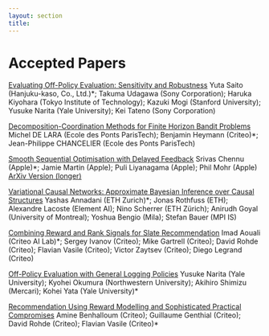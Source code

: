 ```yaml
---
layout: section
title:
---
```


# Accepted Papers

[Evaluating Off-Policy Evaluation: Sensitivity and Robustness](https://bcirwis2021.github.io/Evaluating.pdf) Yuta Saito (Hanjuku-kaso, Co., Ltd.)*; Takuma Udagawa (Sony Corporation); Haruka Kiyohara (Tokyo Institute of Technology); Kazuki Mogi (Stanford University); Yusuke Narita (Yale University); Kei Tateno (Sony Corporation)

[Decomposition-Coordination Methods for Finite Horizon Bandit Problems](https://bcirwis2021.github.io/Decomp.pdf) Michel DE LARA (Ecole des Ponts ParisTech); Benjamin Heymann (Criteo)*; Jean-Philippe CHANCELIER (Ecole des Ponts ParisTech)

[Smooth Sequential Optimisation with Delayed Feedback](https://bcirwis2021.github.io/Smooth.pdf) Srivas Chennu (Apple)*; Jamie Martin (Apple); Puli Liyanagama (Apple); Phil Mohr (Apple) [ArXiv Version (longer)](https://arxiv.org/abs/2106.11294)

[Variational Causal Networks: Approximate Bayesian Inference over Causal Structures](https://bcirwis2021.github.io/Variational.pdf) Yashas Annadani (ETH Zurich)*; Jonas Rothfuss (ETH); Alexandre Lacoste (Element AI); Nino Scherrer (ETH Zürich); Anirudh Goyal (University of Montreal); Yoshua Bengio (Mila); Stefan Bauer (MPI IS)

[Combining Reward and Rank Signals for Slate Recommendation](https://bcirwis2021.github.io/combining.pdf) Imad Aouali (Criteo AI Lab)*; Sergey Ivanov (Criteo); Mike Gartrell (Criteo); David Rohde (Criteo); Flavian Vasile (Criteo); Victor Zaytsev (Criteo); Diego Legrand (Criteo)

[Off-Policy Evaluation with General Logging Policies](https://bcirwis2021.github.io/Off_Policy.pdf) Yusuke Narita (Yale University); Kyohei Okumura (Northwestern University); Akihiro Shimizu (Mercari); Kohei Yata (Yale University)*

[Recommendation Using Reward Modelling and Sophisticated Practical Compromises](https://bcirwis2021.github.io/DeepR_approach.pdf) Amine Benhalloum (Criteo); Guillaume Genthial (Criteo); David Rohde (Criteo); Flavian Vasile (Criteo)*
